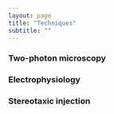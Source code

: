 ```yaml
---
layout: page
title: "Techniques"
subtitle: ""
---
```


### Two-photon microscopy

### Electrophysiology

### Stereotaxic injection
